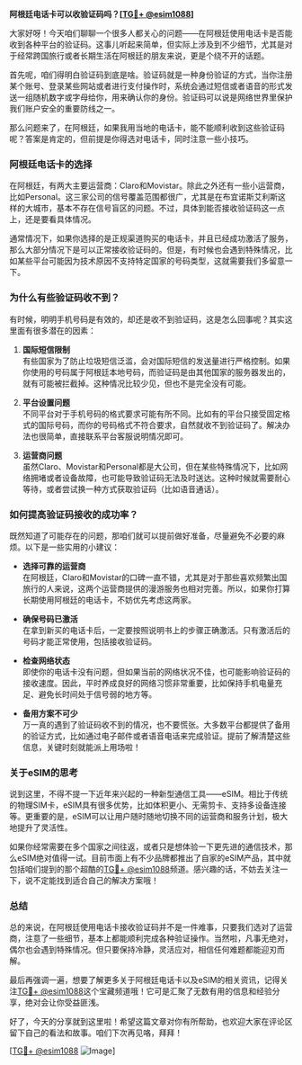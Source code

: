 **阿根廷电话卡可以收验证码吗？[[TG💪+ @esim1088](https://t.me/s/esim1088)]**

大家好呀！今天咱们聊聊一个很多人都关心的问题——在阿根廷使用电话卡是否能收到各种平台的验证码。这事儿听起来简单，但实际上涉及到不少细节，尤其是对于经常跨国旅行或者长期生活在阿根廷的朋友来说，更是个绕不开的话题。

首先呢，咱们得明白验证码到底是啥。验证码就是一种身份验证的方式，当你注册某个账号、登录某些网站或者进行支付操作时，系统会通过短信或者语音的形式发送一组随机数字或字母给你，用来确认你的身份。验证码可以说是网络世界里保护我们账户安全的重要防线之一。

那么问题来了，在阿根廷，如果我用当地的电话卡，能不能顺利收到这些验证码呢？答案是肯定的，但前提是你得选对电话卡，同时注意一些小技巧。

### **阿根廷电话卡的选择**

在阿根廷，有两大主要运营商：Claro和Movistar。除此之外还有一些小运营商，比如Personal。这三家公司的信号覆盖范围都很广，尤其是在布宜诺斯艾利斯这样的大城市，基本不存在信号盲区的问题。不过，具体到能否接收验证码这一点上，还是要看具体情况。

通常情况下，如果你选择的是正规渠道购买的电话卡，并且已经成功激活了服务，那么大部分情况下是可以正常接收验证码的。但是，有时候也会遇到特殊情况，比如某些平台可能因为技术原因不支持特定国家的号码类型，这就需要我们多留意一下。

### **为什么有些验证码收不到？**

有时候，明明手机号码是有效的，却还是收不到验证码，这是怎么回事呢？其实这里面有很多潜在的因素：

1. **国际短信限制**  
   有些国家为了防止垃圾短信泛滥，会对国际短信的发送量进行严格控制。如果你使用的号码属于阿根廷本地号码，而验证码是由其他国家的服务器发出的，就有可能被拦截掉。这种情况比较少见，但也不是完全没有可能。

2. **平台设置问题**  
   不同平台对于手机号码的格式要求可能有所不同。比如有的平台只接受固定格式的国际号码，而你的号码格式不符合要求，自然就收不到验证码了。解决办法也很简单，直接联系平台客服说明情况即可。

3. **运营商问题**  
   虽然Claro、Movistar和Personal都是大公司，但在某些特殊情况下，比如网络拥堵或者设备故障，也可能导致验证码无法及时送达。这种时候就需要耐心等待，或者尝试换一种方式获取验证码（比如语音通话）。

### **如何提高验证码接收的成功率？**

既然知道了可能存在的问题，那咱们就可以提前做好准备，尽量避免不必要的麻烦。以下是一些实用的小建议：

- **选择可靠的运营商**  
  在阿根廷，Claro和Movistar的口碑一直不错，尤其是对于那些喜欢频繁出国旅行的人来说，这两个运营商提供的漫游服务也相对完善。所以，如果你打算长期使用阿根廷的电话卡，不妨优先考虑这两家。

- **确保号码已激活**  
  在拿到新买的电话卡后，一定要按照说明书上的步骤正确激活。只有激活后的号码才能正常使用，包括接收验证码。

- **检查网络状态**  
  即使你的电话卡没有问题，但如果当前的网络状况不佳，也可能影响验证码的接收速度。因此，平时养成良好的网络习惯非常重要，比如保持手机电量充足、避免长时间处于信号弱的地方等。

- **备用方案不可少**  
  万一真的遇到了验证码收不到的情况，也不要慌张。大多数平台都提供了备用的验证方式，比如通过电子邮件或者语音电话来完成验证。提前了解清楚这些信息，关键时刻就能派上用场啦！

### **关于eSIM的思考**

说到这里，不得不提一下近年来兴起的一种新型通信工具——eSIM。相比于传统的物理SIM卡，eSIM具有很多优势，比如体积更小、无需剪卡、支持多设备连接等。更重要的是，eSIM可以让用户随时随地切换不同的运营商和服务计划，极大地提升了灵活性。

如果你经常需要在多个国家之间往返，或者只是想体验一下更先进的通信技术，那么eSIM绝对值得一试。目前市面上有不少品牌都推出了自家的eSIM产品，其中就包括咱们提到的那个超酷的[TG💪+ @esim1088](https://t.me/s/esim1088)频道。感兴趣的话，不妨去关注一下，说不定能找到适合自己的解决方案哦！

### **总结**

总的来说，在阿根廷使用电话卡接收验证码并不是一件难事，只要我们选对了运营商，注意了一些细节，基本上都能顺利完成各种验证操作。当然啦，凡事无绝对，偶尔也会遇到特殊情况。但只要保持冷静，灵活应对，相信任何难题都能迎刃而解。

最后再强调一遍，想要了解更多关于阿根廷电话卡以及eSIM的相关资讯，记得关注[TG💪+ @esim1088](https://t.me/s/esim1088)这个宝藏频道哦！它可是汇聚了无数有用的信息和经验分享，绝对会让你受益匪浅。

好了，今天的分享就到这里啦！希望这篇文章对你有所帮助，也欢迎大家在评论区留下自己的看法和故事。咱们下次再见咯，拜拜！

[[TG💪+ @esim1088](https://t.me/s/esim1088) ![Image](https://i.postimg.cc/4NQfJmqS/Snipaste-2025-05-13-00-14-12.png)]